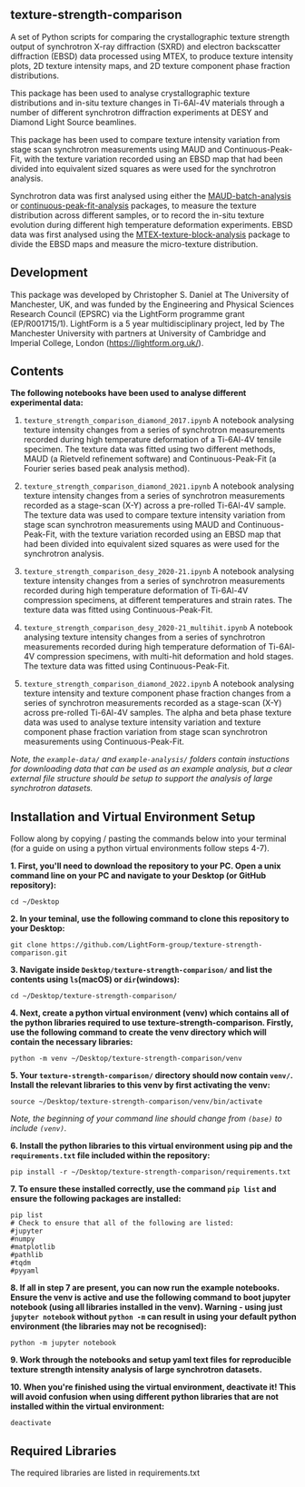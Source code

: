 texture-strength-comparison
-----------

A set of Python scripts for comparing the crystallographic texture strength output of synchrotron X-ray diffraction (SXRD) and electron backscatter diffraction (EBSD) data processed using MTEX, to produce texture intensity plots, 2D texture intensity maps, and 2D texture component phase fraction distributions.

This package has been used to analyse crystallographic texture distributions and in-situ texture changes in Ti-6Al-4V materials through a number of different synchrotron diffraction experiments at DESY and Diamond Light Source beamlines.

This package has been used to compare texture intensity variation from stage scan synchrotron measurements using MAUD and Continuous-Peak-Fit, with the texture variation recorded using an EBSD map that had been divided into equivalent sized squares as were used for the synchrotron analysis.

Synchrotron data was first analysed using either the [MAUD-batch-analysis](https://github.com/LightForm-group/MAUD-batch-analysis) or [continuous-peak-fit-analysis](https://github.com/LightForm-group/continuous-peak-fit-analysis) packages, to measure the texture distribution across different samples, or to record the in-situ texture evolution during different high temperature deformation experiments. EBSD data was first analysed using the [MTEX-texture-block-analysis](https://github.com/LightForm-group/MTEX-texture-block-analysis) package to divide the EBSD maps and measure the micro-texture distribution.

Development
--------------

This package was developed by Christopher S. Daniel at The 
University of Manchester, UK, and was funded by the Engineering and Physical Sciences Research Council (EPSRC) via the LightForm programme grant (EP/R001715/1). LightForm is a 5 year multidisciplinary project, led by The Manchester University with partners at University of Cambridge and Imperial College, London (https://lightform.org.uk/).

Contents
-----------

**The following notebooks have been used to analyse different experimental data:**
    
1. `texture_strength_comparison_diamond_2017.ipynb` A notebook analysing texture intensity changes from a series of synchrotron measurements recorded during high temperature deformation of a Ti-6Al-4V tensile specimen. The texture data was fitted using two different methods, MAUD (a Rietveld refinement software) and Continuous-Peak-Fit (a Fourier series based peak analysis method).

2. `texture_strength_comparison_diamond_2021.ipynb` A notebook analysing texture intensity changes from a series of synchrotron measurements recorded as a stage-scan (X-Y) across a pre-rolled Ti-6Al-4V sample. The texture data was used to compare texture intensity variation from stage scan synchrotron measurements using MAUD and Continuous-Peak-Fit, with the texture variation recorded using an EBSD map that had been divided into equivalent sized squares as were used for the synchrotron analysis.

3. `texture_strength_comparison_desy_2020-21.ipynb` A notebook analysing texture intensity changes from a series of synchrotron measurements recorded during high temperature deformation of Ti-6Al-4V compression specimens, at different temperatures and strain rates. The texture data was fitted using Continuous-Peak-Fit.

4. `texture_strength_comparison_desy_2020-21_multihit.ipynb` A notebook analysing texture intensity changes from a series of synchrotron measurements recorded during high temperature deformation of Ti-6Al-4V compression specimens, with multi-hit deformation and hold stages. The texture data was fitted using Continuous-Peak-Fit.

5. `texture_strength_comparison_diamond_2022.ipynb` A notebook analysing texture intensity and texture component phase fraction changes from a series of synchrotron measurements recorded as a stage-scan (X-Y) across pre-rolled Ti-6Al-4V samples. The alpha and beta phase texture data was used to analyse texture intensity variation and texture component phase fraction variation from stage scan synchrotron measurements using Continuous-Peak-Fit.

*Note, the `example-data/` and `example-analysis/` folders contain instuctions for downloading data that can be used as an example analysis, but a clear external file structure should be setup to support the analysis of large synchrotron datasets.*

Installation and Virtual Environment Setup
-----------

Follow along by copying / pasting the commands below into your terminal (for a guide on using a python virtual environments follow steps 4-7).

**1. First, you'll need to download the repository to your PC. Open a unix command line on your PC and navigate to your Desktop (or GitHub repository):**
```unix
cd ~/Desktop
```
**2. In your teminal, use the following command to clone this repository to your Desktop:**
```unix
git clone https://github.com/LightForm-group/texture-strength-comparison.git
```
**3. Navigate inside `Desktop/texture-strength-comparison/` and list the contents using `ls`(macOS) or `dir`(windows):**
```unix
cd ~/Desktop/texture-strength-comparison/
```
**4. Next, create a python virtual environment (venv) which contains all of the python libraries required to use texture-strength-comparison.
Firstly, use the following command to create the venv directory which will contain the necessary libraries:**
```unix
python -m venv ~/Desktop/texture-strength-comparison/venv
```
**5. Your `texture-strength-comparison/` directory should now contain `venv/`. Install the relevant libraries to this venv by first activating the venv:**
```unix
source ~/Desktop/texture-strength-comparison/venv/bin/activate
```
*Note, the beginning of your command line should change from `(base)` to include `(venv)`.*

**6. Install the python libraries to this virtual environment using pip and the `requirements.txt` file included within the repository:**
```unix
pip install -r ~/Desktop/texture-strength-comparison/requirements.txt
```
**7. To ensure these installed correctly, use the command `pip list` and ensure the following packages are installed:**
```unix
pip list
# Check to ensure that all of the following are listed:
#jupyter
#numpy
#matplotlib
#pathlib
#tqdm
#pyyaml
```
**8. If all in step 7 are present, you can now run the example notebooks.
Ensure the venv is active and use the following command to boot jupyter notebook (using all libraries installed in the venv).
Warning - using just `jupyter notebook` without `python -m` can result in using your default python environment (the libraries may not be recognised):**
```unix
python -m jupyter notebook
```
**9. Work through the notebooks and setup yaml text files for reproducible texture strength intensity analysis of large synchrotron datasets.**

**10. When you're finished using the virtual environment, deactivate it!
This will avoid confusion when using different python libraries that are not installed within the virtual environment:**
```unix
deactivate
```

Required Libraries
--------------------

The required libraries are listed in requirements.txt